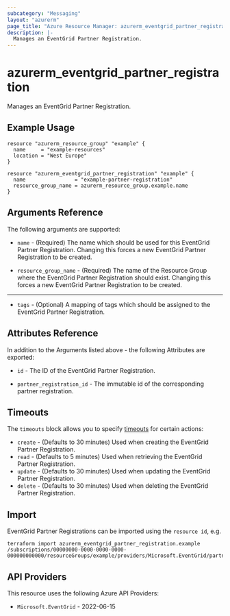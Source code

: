 ```yaml
---
subcategory: "Messaging"
layout: "azurerm"
page_title: "Azure Resource Manager: azurerm_eventgrid_partner_registration"
description: |-
  Manages an EventGrid Partner Registration.
---
```


# azurerm_eventgrid_partner_registration

Manages an EventGrid Partner Registration.

## Example Usage

```hcl
resource "azurerm_resource_group" "example" {
  name     = "example-resources"
  location = "West Europe"
}

resource "azurerm_eventgrid_partner_registration" "example" {
  name                = "example-partner-registration"
  resource_group_name = azurerm_resource_group.example.name
}
```

## Arguments Reference

The following arguments are supported:

* `name` - (Required) The name which should be used for this EventGrid Partner Registration. Changing this forces a new EventGrid Partner Registration to be created.

* `resource_group_name` - (Required) The name of the Resource Group where the EventGrid Partner Registration should exist. Changing this forces a new EventGrid Partner Registration to be created.

---

* `tags` - (Optional) A mapping of tags which should be assigned to the EventGrid Partner Registration.

## Attributes Reference

In addition to the Arguments listed above - the following Attributes are exported:

* `id` - The ID of the EventGrid Partner Registration.

* `partner_registration_id` - The immutable id of the corresponding partner registration.

## Timeouts

The `timeouts` block allows you to specify [timeouts](https://www.terraform.io/language/resources/syntax#operation-timeouts) for certain actions:

* `create` - (Defaults to 30 minutes) Used when creating the EventGrid Partner Registration.
* `read` - (Defaults to 5 minutes) Used when retrieving the EventGrid Partner Registration.
* `update` - (Defaults to 30 minutes) Used when updating the EventGrid Partner Registration.
* `delete` - (Defaults to 30 minutes) Used when deleting the EventGrid Partner Registration.

## Import

EventGrid Partner Registrations can be imported using the `resource id`, e.g.

```shell
terraform import azurerm_eventgrid_partner_registration.example /subscriptions/00000000-0000-0000-0000-000000000000/resourceGroups/example/providers/Microsoft.EventGrid/partnerRegistrations/example
```

## API Providers
<!-- This section is generated, changes will be overwritten -->
This resource uses the following Azure API Providers:

* `Microsoft.EventGrid` - 2022-06-15
